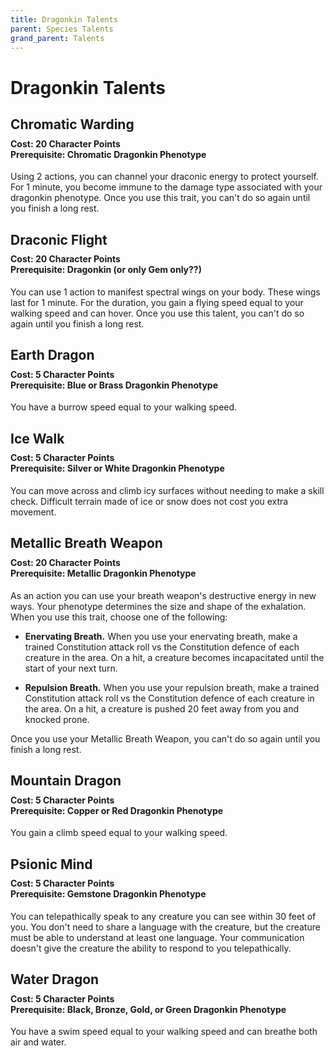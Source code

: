 ```yaml
---
title: Dragonkin Talents
parent: Species Talents
grand_parent: Talents
---
```


# Dragonkin Talents

## Chromatic Warding

<div style="margin-top:-10px;"></div>

#### **Cost:** 20 Character Points<br>**Prerequisite:** Chromatic Dragonkin Phenotype
Using 2 actions, you can channel your draconic energy to protect yourself. For 1 minute, you become immune to the damage type associated with your dragonkin phenotype. Once you use this trait, you can't do so again until you finish a long rest.

## Draconic Flight

<div style="margin-top:-10px;"></div>

#### **Cost:** 20 Character Points<br>**Prerequisite:** Dragonkin (or only Gem only??)
You can use 1 action to manifest spectral wings on your body. These wings last for 1 minute. For the duration, you gain a flying speed equal to your walking speed and can hover. Once you use this talent, you can't do so again until you finish a long rest.

## Earth Dragon

<div style="margin-top:-10px;"></div>

#### **Cost:** 5 Character Points<br>**Prerequisite:** Blue or Brass Dragonkin Phenotype
You have a burrow speed equal to your walking speed.

## Ice Walk

<div style="margin-top:-10px;"></div>

#### **Cost:** 5 Character Points<br>**Prerequisite:** Silver or White Dragonkin Phenotype
You can move across and climb icy surfaces without needing to make a skill check. Difficult terrain made of ice or snow does not cost you extra movement.

## Metallic Breath Weapon

<div style="margin-top:-10px;"></div>

#### **Cost:** 20 Character Points<br>**Prerequisite:** Metallic Dragonkin Phenotype

As an action you can use your breath weapon's destructive energy in new ways. Your phenotype determines the size and shape of the exhalation. When you use this trait, choose one of the following:

- **Enervating Breath.** When you use your enervating breath, make a trained Constitution attack roll vs the Constitution defence of each creature in the area. On a hit, a creature becomes incapacitated until the start of your next turn.

- **Repulsion Breath.** When you use your repulsion breath, make a trained Constitution attack roll vs the Constitution defence of each creature in the area. On a hit, a creature is pushed 20 feet away from you and knocked prone.

Once you use your Metallic Breath Weapon, you can't do so again until you finish a long rest.

## Mountain Dragon

<div style="margin-top:-10px;"></div>

#### **Cost:** 5 Character Points<br>**Prerequisite:** Copper or Red Dragonkin Phenotype
You gain a climb speed equal to your walking speed.

## Psionic Mind

<div style="margin-top:-10px;"></div>

#### **Cost:** 5 Character Points<br>**Prerequisite:** Gemstone Dragonkin Phenotype
You can telepathically speak to any creature you can see within 30 feet of you. You don't need to share a language with the creature, but the creature must be able to understand at least one language. Your communication doesn't give the creature the ability to respond to you telepathically.

## Water Dragon

<div style="margin-top:-10px;"></div>

#### **Cost:** 5 Character Points<br>**Prerequisite:** Black, Bronze, Gold, or Green Dragonkin Phenotype
You have a swim speed equal to your walking speed and can breathe both air and water.
